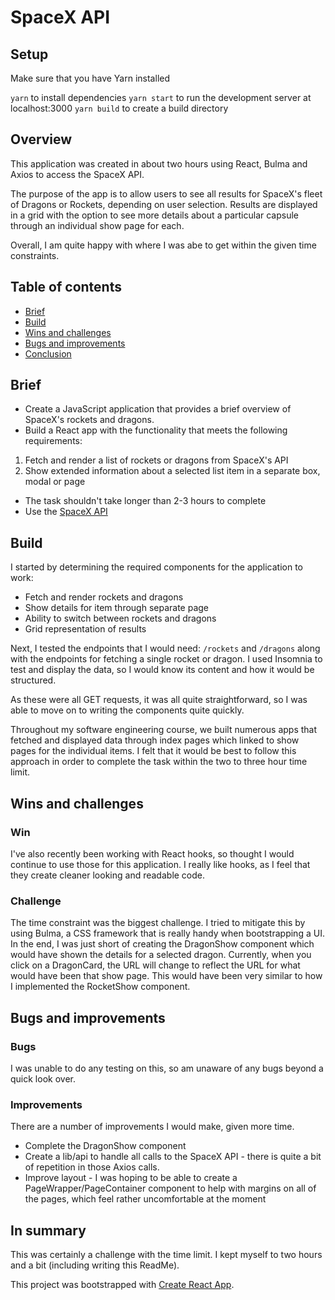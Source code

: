 # SpaceX API

## Setup

Make sure that you have Yarn installed

`yarn` to install dependencies
`yarn start` to run the development server at localhost:3000
`yarn build` to create a build directory

## Overview

This application was created in about two hours using React, Bulma and Axios to access the SpaceX API.

The purpose of the app is to allow users to see all results for SpaceX's fleet of Dragons or Rockets, depending on user selection. Results are displayed in a grid with the option to see more details about a particular capsule through an individual show page for each.

Overall, I am quite happy with where I was abe to get within the given time constraints.

## Table of contents

* [Brief](#Brief)
* [Build](#Build)
* [Wins and challenges](#Wins-and-challenges)
* [Bugs and improvements](#Bugs-and-improvements)
* [Conclusion](#In-summary)

## Brief

* Create a JavaScript application that provides a brief overview of SpaceX's rockets and dragons.
* Build a React app with the functionality that meets the following requirements:
1. Fetch and render a list of rockets or dragons from SpaceX's API
2. Show extended information about a selected list item in a separate box, modal or page
* The task shouldn't take longer than 2-3 hours to complete
* Use the [SpaceX API](https://docs.spacexdata.com/?version=latest)

## Build

I started by determining the required components for the application to work:
* Fetch and render rockets and dragons
* Show details for item through separate page
* Ability to switch between rockets and dragons
* Grid representation of results

Next, I tested the endpoints that I would need: `/rockets` and `/dragons` along with the endpoints for fetching a single rocket or dragon. I used Insomnia to test and display the data, so I would know its content and how it would be structured.

As these were all GET requests, it was all quite straightforward, so I was able to move on to writing the components quite quickly.

Throughout my software engineering course, we built numerous apps that fetched and displayed data through index pages which linked to show pages for the individual items. I felt that it would be best to follow this approach in order to complete the task within the two to three hour time limit.

## Wins and challenges

### Win

I've also recently been working with React hooks, so thought I would continue to use those for this application. I really like hooks, as I feel that they create cleaner looking and readable code.

### Challenge

The time constraint was the biggest challenge. I tried to mitigate this by using Bulma, a CSS framework that is really handy when bootstrapping a UI. In the end, I was just short of creating the DragonShow component which would have shown the details for a selected dragon. Currently, when you click on a DragonCard, the URL will change to reflect the URL for what would have been that show page. This would have been very similar to how I implemented the RocketShow component.

## Bugs and improvements

### Bugs

I was unable to do any testing on this, so am unaware of any bugs beyond a quick look over.

### Improvements

There are a number of improvements I would make, given more time.
* Complete the DragonShow component
* Create a lib/api to handle all calls to the SpaceX API - there is quite a bit of repetition in those Axios calls.
* Improve layout - I was hoping to be able to create a PageWrapper/PageContainer component to help with margins on all of the pages, which feel rather uncomfortable at the moment

## In summary

This was certainly a challenge with the time limit. I kept myself to two hours and a bit (including writing this ReadMe).


This project was bootstrapped with [Create React App](https://github.com/facebook/create-react-app).

